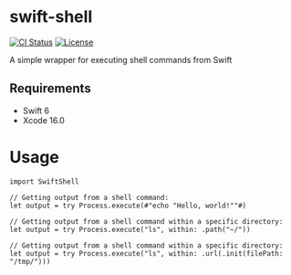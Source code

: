 # swift-shell
[![CI Status](https://img.shields.io/github/actions/workflow/status/dfed/swift-shell/ci.yml?branch=main)](https://github.com/dfed/swift-shell/actions?query=workflow%3ACI+branch%3Amain)
[![License](https://img.shields.io/badge/License-MIT-blue.svg)](https://spdx.org/licenses/MIT.html)

A simple wrapper for executing shell commands from Swift

## Requirements

- Swift 6
- Xcode 16.0

# Usage

```
import SwiftShell

// Getting output from a shell command:
let output = try Process.execute(#"echo "Hello, world!""#)

// Getting output from a shell command within a specific directory:
let output = try Process.execute("ls", within: .path("~/"))

// Getting output from a shell command within a specific directory:
let output = try Process.execute("ls", within: .url(.init(filePath: "/tmp/")))
```
